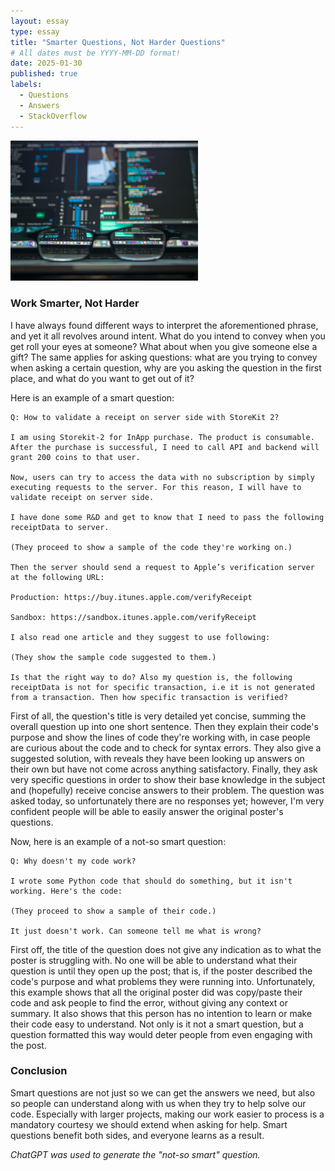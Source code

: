```yaml
---
layout: essay
type: essay
title: "Smarter Questions, Not Harder Questions"
# All dates must be YYYY-MM-DD format!
date: 2025-01-30
published: true
labels:
  - Questions
  - Answers
  - StackOverflow
---
```


<img width="300px" class="rounded float-start pe-4" src="../img/cotton/coding.jpg">

### Work Smarter, Not Harder

I have always found different ways to interpret the aforementioned phrase, and yet it all revolves around intent. What do you intend to convey when you get roll your eyes at someone? What about when you give someone else a gift? The same applies for asking questions: what are you trying to convey when asking a certain question, why are you asking the question in the first place, and what do you want to get out of it?

Here is an example of a smart question:

```
Q: How to validate a receipt on server side with StoreKit 2?

I am using Storekit-2 for InApp purchase. The product is consumable. After the purchase is successful, I need to call API and backend will grant 200 coins to that user.

Now, users can try to access the data with no subscription by simply executing requests to the server. For this reason, I will have to validate receipt on server side.

I have done some R&D and get to know that I need to pass the following receiptData to server.

(They proceed to show a sample of the code they're working on.)

Then the server should send a request to Apple’s verification server at the following URL:

Production: https://buy.itunes.apple.com/verifyReceipt

Sandbox: https://sandbox.itunes.apple.com/verifyReceipt

I also read one article and they suggest to use following:

(They show the sample code suggested to them.)

Is that the right way to do? Also my question is, the following receiptData is not for specific transaction, i.e it is not generated from a transaction. Then how specific transaction is verified?
```

First of all, the question's title is very detailed yet concise, summing the overall question up into one short sentence. Then they explain their code's purpose and show the lines of code they're working with, in case people are curious about the code and to check for syntax errors. They also give a suggested solution, with reveals they have been looking up answers on their own but have not come across anything satisfactory. Finally, they ask very specific questions in order to show their base knowledge in the subject and (hopefully) receive concise answers to their problem. The question was asked today, so unfortunately there are no responses yet; however, I'm very confident people will be able to easily answer the original poster's questions.

Now, here is an example of a not-so smart question:

```
Q: Why doesn't my code work?

I wrote some Python code that should do something, but it isn't working. Here's the code:

(They proceed to show a sample of their code.)

It just doesn't work. Can someone tell me what is wrong?
```

First off, the title of the question does not give any indication as to what the poster is struggling with. No one will be able to understand what their question is until they open up the post; that is, if the poster described the code's purpose and what problems they were running into. Unfortunately, this example shows that all the original poster did was copy/paste their code and ask people to find the error, without giving any context or summary. It also shows that this person has no intention to learn or make their code easy to understand. Not only is it not a smart question, but a question formatted this way would deter people from even engaging with the post.

### Conclusion
Smart questions are not just so we can get the answers we need, but also so people can understand along with us when they try to help solve our code. Especially with larger projects, making our work easier to process is a mandatory courtesy we should extend when asking for help. Smart questions benefit both sides, and everyone learns as a result.

*ChatGPT was used to generate the "not-so smart" question.*
